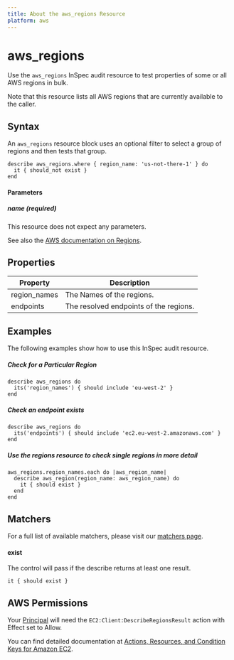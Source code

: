 ```yaml
---
title: About the aws_regions Resource
platform: aws
---
```


# aws\_regions

Use the `aws_regions` InSpec audit resource to test properties of some or all AWS regions in bulk.  

Note that this resource lists all AWS regions that are currently available to the caller.

## Syntax

An `aws_regions` resource block uses an optional filter to select a group of regions and then tests that group.

    describe aws_regions.where { region_name: 'us-not-there-1' } do
      it { should_not exist }
    end

#### Parameters

##### name _(required)_

This resource does not expect any parameters.

See also the [AWS documentation on Regions](https://docs.aws.amazon.com/AWSEC2/latest/UserGuide/using-regions-availability-zones.html).

## Properties

|Property      | Description|
| ---          | --- |
|region\_names | The Names of the regions. |
|endpoints     | The resolved endpoints of the regions. |

## Examples

The following examples show how to use this InSpec audit resource.

##### Check for a Particular Region
    describe aws_regions do
      its('region_names') { should include 'eu-west-2' }
    end
    
    
##### Check an endpoint exists
    describe aws_regions do
      its('endpoints') { should include 'ec2.eu-west-2.amazonaws.com' }
    end

##### Use the regions resource to check single regions in more detail
    aws_regions.region_names.each do |aws_region_name|
      describe aws_region(region_name: aws_region_name) do
        it { should exist }
      end
    end
    
## Matchers

For a full list of available matchers, please visit our [matchers page](https://www.inspec.io/docs/reference/matchers/).

#### exist

The control will pass if the describe returns at least one result.

    it { should exist }
    


## AWS Permissions

Your [Principal](https://docs.aws.amazon.com/IAM/latest/UserGuide/intro-structure.html#intro-structure-principal) will need the `EC2:Client:DescribeRegionsResult` action with Effect set to Allow.

You can find detailed documentation at [Actions, Resources, and Condition Keys for Amazon EC2](https://docs.aws.amazon.com/IAM/latest/UserGuide/list_amazonec2.html).
